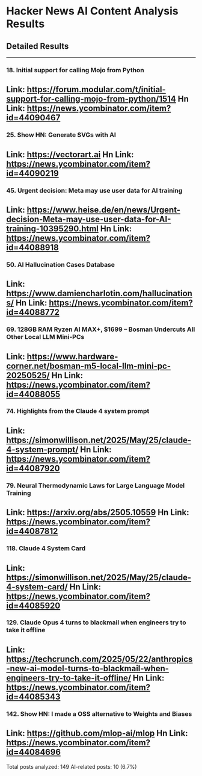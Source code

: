 # Hacker News AI Content Analysis Results

## Detailed Results

------
### 18. Initial support for calling Mojo from Python
Link: https://forum.modular.com/t/initial-support-for-calling-mojo-from-python/1514
Hn Link: https://news.ycombinator.com/item?id=44090467
------
### 25. Show HN: Generate SVGs with AI
Link: https://vectorart.ai
Hn Link: https://news.ycombinator.com/item?id=44090219
------
### 45. Urgent decision: Meta may use user data for AI training
Link: https://www.heise.de/en/news/Urgent-decision-Meta-may-use-user-data-for-AI-training-10395290.html
Hn Link: https://news.ycombinator.com/item?id=44088918
------
### 50. AI Hallucination Cases Database
Link: https://www.damiencharlotin.com/hallucinations/
Hn Link: https://news.ycombinator.com/item?id=44088772
------
### 69. 128GB RAM Ryzen AI MAX+, $1699 – Bosman Undercuts All Other Local LLM Mini-PCs
Link: https://www.hardware-corner.net/bosman-m5-local-llm-mini-pc-20250525/
Hn Link: https://news.ycombinator.com/item?id=44088055
------
### 74. Highlights from the Claude 4 system prompt
Link: https://simonwillison.net/2025/May/25/claude-4-system-prompt/
Hn Link: https://news.ycombinator.com/item?id=44087920
------
### 79. Neural Thermodynamic Laws for Large Language Model Training
Link: https://arxiv.org/abs/2505.10559
Hn Link: https://news.ycombinator.com/item?id=44087812
------
### 118. Claude 4 System Card
Link: https://simonwillison.net/2025/May/25/claude-4-system-card/
Hn Link: https://news.ycombinator.com/item?id=44085920
------
### 129. Claude Opus 4 turns to blackmail when engineers try to take it offline
Link: https://techcrunch.com/2025/05/22/anthropics-new-ai-model-turns-to-blackmail-when-engineers-try-to-take-it-offline/
Hn Link: https://news.ycombinator.com/item?id=44085343
------
### 142. Show HN: I made a OSS alternative to Weights and Biases
Link: https://github.com/mlop-ai/mlop
Hn Link: https://news.ycombinator.com/item?id=44084696
------
Total posts analyzed: 149
AI-related posts: 10 (6.7%)

